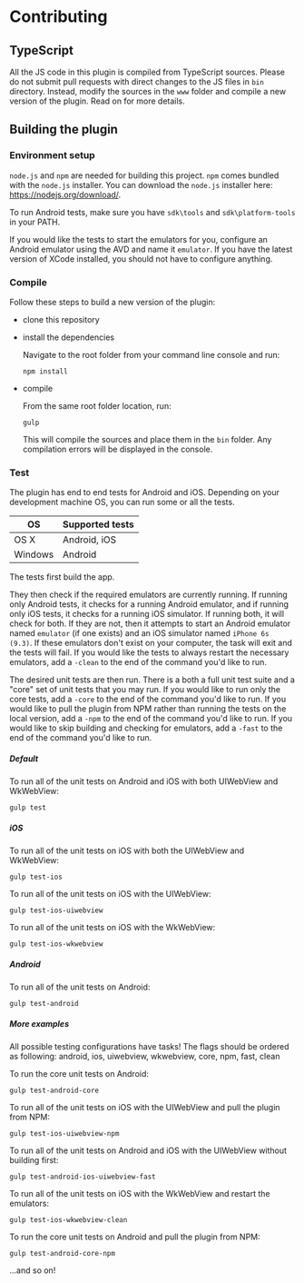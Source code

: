 # Contributing

## TypeScript

All the JS code in this plugin is compiled from TypeScript sources. Please do not submit pull requests with direct changes to the JS files in ```bin``` directory.
Instead, modify the sources in the ```www``` folder and compile a new version of the plugin. Read on for more details.

## Building the plugin

### Environment setup

```node.js``` and ```npm``` are needed for building this project. ```npm``` comes bundled with the ```node.js``` installer. You can download the ```node.js``` installer here: https://nodejs.org/download/. 

To run Android tests, make sure you have ```sdk\tools``` and  ```sdk\platform-tools``` in your PATH.

If you would like the tests to start the emulators for you, configure an Android emulator using the AVD and name it ```emulator```.
If you have the latest version of XCode installed, you should not have to configure anything.

### Compile

Follow these steps to build a new version of the plugin:
- clone this repository
- install the dependencies

	Navigate to the root folder from your command line console and run:
	```
	npm install
	```
- compile

	From the same root folder location, run:
	```
	gulp
	```
	This will compile the sources and place them in the ```bin``` folder. Any compilation errors will be displayed in the console.

### Test

The plugin has end to end tests for Android and iOS. Depending on your development machine OS, you can run some or all the tests.

OS            | Supported tests
------------- | -------------
OS X          | Android, iOS
Windows       | Android

The tests first build the app.

They then check if the required emulators are currently running. If running only Android tests, it checks for a running Android emulator, and if running only iOS tests, it checks for a running iOS simulator. If running both, it will check for both.
If they are not, then it attempts to start an Android emulator named ```emulator``` (if one exists) and an iOS simulator named ```iPhone 6s (9.3)```. If these emulators don't exist on your computer, the task will exit and the tests will fail. 
If you would like the tests to always restart the necessary emulators, add a ```-clean``` to the end of the command you'd like to run.

The desired unit tests are then run.
There is a both a full unit test suite and a "core" set of unit tests that you may run. If you would like to run only the core tests, add a ```-core``` to the end of the command you'd like to run.
If you would like to pull the plugin from NPM rather than running the tests on the local version, add a ```-npm``` to the end of the command you'd like to run.
If you would like to skip building and checking for emulators, add a ```-fast``` to the end of the command you'd like to run.

##### Default

To run all of the unit tests on Android and iOS with both UIWebView and WkWebView:
```
gulp test
```

##### iOS

To run all of the unit tests on iOS with both the UIWebView and WkWebView:
```
gulp test-ios
```

To run all of the unit tests on iOS with the UIWebView:
```
gulp test-ios-uiwebview
```

To run all of the unit tests on iOS with the WkWebView:
```
gulp test-ios-wkwebview
```

##### Android

To run all of the unit tests on Android:
```
gulp test-android
```

##### More examples

All possible testing configurations have tasks!
The flags should be ordered as following: android, ios, uiwebview, wkwebview, core, npm, fast, clean

To run the core unit tests on Android:
```
gulp test-android-core
```

To run all of the unit tests on iOS with the UIWebView and pull the plugin from NPM:
```
gulp test-ios-uiwebview-npm
```

To run all of the unit tests on Android and iOS with the UIWebView without building first:
```
gulp test-android-ios-uiwebview-fast
```

To run all of the unit tests on iOS with the WkWebView and restart the emulators:
```
gulp test-ios-wkwebview-clean
```

To run the core unit tests on Android and pull the plugin from NPM:
```
gulp test-android-core-npm
```

...and so on!